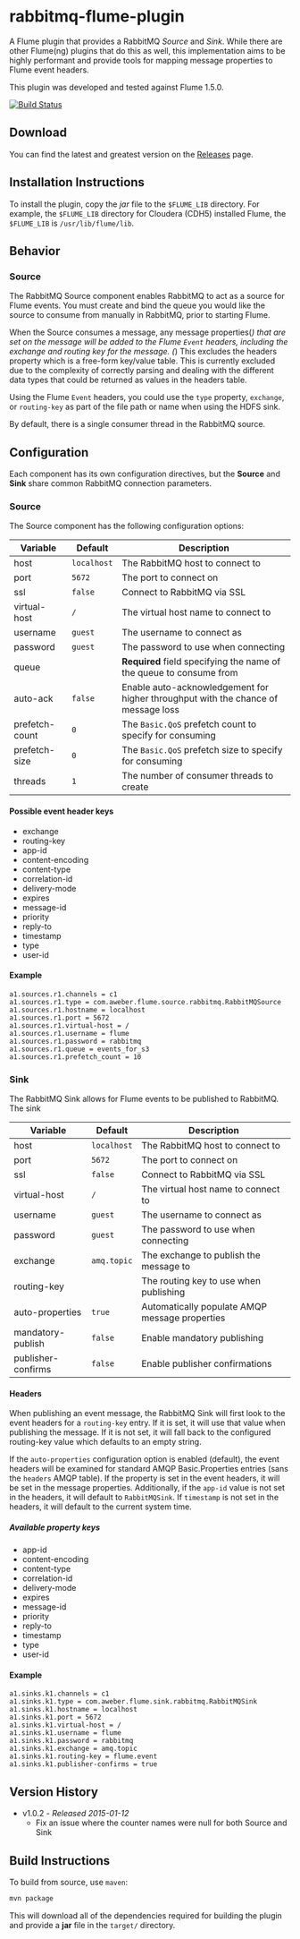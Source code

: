 rabbitmq-flume-plugin
=====================
A Flume plugin that provides a RabbitMQ *Source* and *Sink*. While
there are other Flume(ng) plugins that do this as well, this implementation aims
to be highly performant and provide tools for mapping message properties to Flume
event headers.

This plugin was developed and tested against Flume 1.5.0.

[![Build Status](https://travis-ci.org/aweber/rabbitmq-flume-plugin.svg?branch=master)](https://travis-ci.org/aweber/rabbitmq-flume-plugin)

Download
--------
You can find the latest and greatest version on the [Releases](https://github.com/aweber/rabbitmq-flume-plugin/releases) page.

Installation Instructions
-------------------------
To install the plugin, copy the *jar* file to the ``$FLUME_LIB`` directory. For
example, the ``$FLUME_LIB`` directory for Cloudera (CDH5) installed Flume, the
``$FLUME_LIB`` is ``/usr/lib/flume/lib``.

Behavior
--------

### Source
The RabbitMQ Source component enables RabbitMQ to act as a source for Flume events.
You must create and bind the queue you would like the source to consume from manually
in RabbitMQ, prior to starting Flume.

When the Source consumes a message, any message properties(*) that are set on the message
will be added to the Flume ``Event`` headers, including the exchange and routing key
for the message. (*) This excludes the headers property which is a free-form key/value table.
This is currently excluded due to the complexity of correctly parsing and dealing with the
different data types that could be returned as values in the headers table.

Using the Flume ``Event`` headers, you could use the ``type`` property, ``exchange``,
or ``routing-key`` as part of the file path or name when using the HDFS sink.

By default, there is a single consumer thread in the RabbitMQ source.

Configuration
-------------
Each component has its own configuration directives, but the **Source** and **Sink**
share common RabbitMQ connection parameters.

### Source

The Source component has the following configuration options:

Variable          | Default       | Description
----------------- | ------------- | -----------
host              | ``localhost`` | The RabbitMQ host to connect to
port              | ``5672``      | The port to connect on
ssl               | ``false``     | Connect to RabbitMQ via SSL
virtual-host      | ``/``         | The virtual host name to connect to
username          | ``guest``     | The username to connect as
password          | ``guest``     | The password to use when connecting
queue             |               | **Required** field specifying the name of the queue to consume from
auto-ack          | ``false``     | Enable auto-acknowledgement for higher throughput with the chance of message loss
prefetch-count    | ``0``         | The ``Basic.QoS`` prefetch count to specify for consuming
prefetch-size     | ``0``         | The ``Basic.QoS`` prefetch size to specify for consuming
threads           | ``1``         | The number of consumer threads to create

#### Possible event header keys

- exchange
- routing-key
- app-id
- content-encoding
- content-type
- correlation-id
- delivery-mode
- expires
- message-id
- priority
- reply-to
- timestamp
- type
- user-id

#### Example

```
a1.sources.r1.channels = c1
a1.sources.r1.type = com.aweber.flume.source.rabbitmq.RabbitMQSource
a1.sources.r1.hostname = localhost
a1.sources.r1.port = 5672
a1.sources.r1.virtual-host = /
a1.sources.r1.username = flume
a1.sources.r1.password = rabbitmq
a1.sources.r1.queue = events_for_s3
a1.sources.r1.prefetch_count = 10
```

### Sink
The RabbitMQ Sink allows for Flume events to be published to RabbitMQ. The sink

Variable           | Default       | Description
------------------ | ------------- | -----------
host               | ``localhost`` | The RabbitMQ host to connect to
port               | ``5672``      | The port to connect on
ssl                | ``false``     | Connect to RabbitMQ via SSL
virtual-host       | ``/``         | The virtual host name to connect to
username           | ``guest``     | The username to connect as
password           | ``guest``     | The password to use when connecting
exchange           | ``amq.topic`` | The exchange to publish the message to
routing-key        |               | The routing key to use when publishing
auto-properties    | ``true``      | Automatically populate AMQP message properties
mandatory-publish  | ``false``     | Enable mandatory publishing
publisher-confirms | ``false``     | Enable publisher confirmations

#### Headers
When publishing an event message, the RabbitMQ Sink will first look to the event
headers for a ``routing-key`` entry. If it is set, it will use that value when
publishing the message. If it is not set, it will fall back to the configured
routing-key value which defaults to an empty string.

If the ``auto-properties`` configuration option is enabled (default), the event
headers will be examined for standard AMQP Basic.Properties entries (sans the
``headers`` AMQP table). If the property is set in the event headers, it will be set
in the message properties. Additionally, if the ``app-id`` value is not set in the
headers, it will default to ``RabbitMQSink``. If ``timestamp`` is not set in the
headers, it will default to the current system time.

##### Available property keys

- app-id
- content-encoding
- content-type
- correlation-id
- delivery-mode
- expires
- message-id
- priority
- reply-to
- timestamp
- type
- user-id

#### Example

```
a1.sinks.k1.channels = c1
a1.sinks.k1.type = com.aweber.flume.sink.rabbitmq.RabbitMQSink
a1.sinks.k1.hostname = localhost
a1.sinks.k1.port = 5672
a1.sinks.k1.virtual-host = /
a1.sinks.k1.username = flume
a1.sinks.k1.password = rabbitmq
a1.sinks.k1.exchange = amq.topic
a1.sinks.k1.routing-key = flume.event
a1.sinks.k1.publisher-confirms = true
```

Version History
---------------
- v1.0.2 - *Released 2015-01-12*
  - Fix an issue where the counter names were null for both Source and Sink

Build Instructions
------------------
To build from source, use ``maven``:

```bash
mvn package
```

This will download all of the dependencies required for building the plugin and
provide a **jar** file in the ``target/`` directory.
